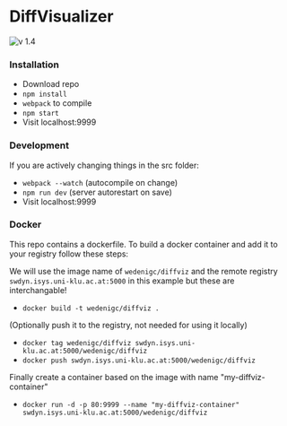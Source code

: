 # DiffVisualizer #

![v 1.4](https://img.shields.io/badge/version-1.4-brightgreen.svg)

### Installation ###

* Download repo
* ` npm install `
* ` webpack ` to compile
* ` npm start `
* Visit localhost:9999 

### Development ###

If you are actively changing things in the src folder:

* ` webpack --watch ` (autocompile on change)
* ` npm run dev ` (server autorestart on save)
* Visit localhost:9999 

### Docker ###

This repo contains a dockerfile. To build a docker container and add it to your registry follow these steps:

We will use the image name of `wedenigc/diffviz` and the remote registry `swdyn.isys.uni-klu.ac.at:5000` in this example but these are interchangable!

* `docker build -t wedenigc/diffviz .`

(Optionally push it to the registry, not needed for using it locally)

* `docker tag wedenigc/diffviz swdyn.isys.uni-klu.ac.at:5000/wedenigc/diffviz`
* `docker push swdyn.isys.uni-klu.ac.at:5000/wedenigc/diffviz`

Finally create a container based on the image with name "my-diffviz-container"

* `docker run -d -p 80:9999 --name "my-diffviz-container" 
swdyn.isys.uni-klu.ac.at:5000/wedenigc/diffviz `